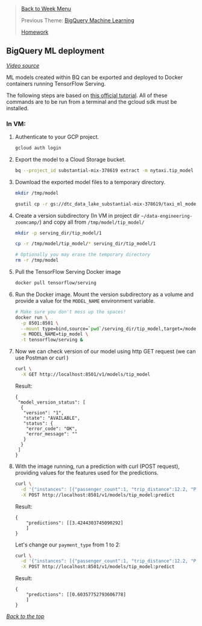 >[Back to Week Menu](README.md)
>
>Previous Theme: [BigQuery Machine Learning](bigquery_ml.md) 
>
> [Homework](../cohorts/2023/week_3_data_warehouse/homework.md)

## BigQuery ML deployment

_[Video source](https://youtu.be/BjARzEWaznU)_

ML models created within BQ can be exported and deployed to Docker containers running TensorFlow Serving.

The following steps are based on [this official tutorial](https://cloud.google.com/bigquery-ml/docs/export-model-tutorial). All of these commands are to be run from a terminal and the gcloud sdk must be installed.

### In VM:
1. Authenticate to your GCP project.
    ```sh
    gcloud auth login
    ```
2. Export the model to a Cloud Storage bucket.
    ```sh
    bq --project_id substantial-mix-378619 extract -m nytaxi.tip_model gs://dtc_data_lake_substantial-mix-378619/taxi_ml_model/tip_model
    ```
3. Download the exported model files to a temporary directory.
    ```sh
    mkdir /tmp/model

    gsutil cp -r gs://dtc_data_lake_substantial-mix-378619/taxi_ml_model/tip_model /tmp/model
    ```
4. Create a version subdirectory (In VM in project dir `~/data-engineering-zoomcamp/`) and copy all from `/tmp/model/tip_model/`
    ```sh
    mkdir -p serving_dir/tip_model/1

    cp -r /tmp/model/tip_model/* serving_dir/tip_model/1

    # Optionally you may erase the temporary directory
    rm -r /tmp/model
    ```
5. Pull the TensorFlow Serving Docker image
    ```sh
    docker pull tensorflow/serving
    ```
6. Run the Docker image. Mount the version subdirectory as a volume and provide a value for the `MODEL_NAME` environment variable.
    ```sh
    # Make sure you don't mess up the spaces!
    docker run \
      -p 8501:8501 \
      --mount type=bind,source=`pwd`/serving_dir/tip_model,target=/models/tip_model \
      -e MODEL_NAME=tip_model \
      -t tensorflow/serving &
    ```
7. Now we can check version of our model using http GET request
   (we can use Postman or curl )
    ```sh
    curl \
      -X GET http://localhost:8501/v1/models/tip_model
    ```
   Result:
    ```
    {
     "model_version_status": [
      {
       "version": "1",
       "state": "AVAILABLE",
       "status": {
        "error_code": "OK",
        "error_message": ""
       }
      }
     ]
    }
    ```

8. With the image running, run a prediction with curl (POST request), providing values for the features used for the predictions.
    ```sh
    curl \
      -d '{"instances": [{"passenger_count":1, "trip_distance":12.2, "PULocationID":"193", "DOLocationID":"264", "payment_type":"1","fare_amount":20.4,"tolls_amount":0.0}]}' \
      -X POST http://localhost:8501/v1/models/tip_model:predict
    ```
   Result:
    ```
    {
        "predictions": [[3.4244303745090292]
        ]
    }
    ```
    Let's change our `payment_type` from 1 to 2:
    ```sh
    curl \
      -d '{"instances": [{"passenger_count":1, "trip_distance":12.2, "PULocationID":"193", "DOLocationID":"264", "payment_type":"2","fare_amount":20.4,"tolls_amount":0.0}]}' \
      -X POST http://localhost:8501/v1/models/tip_model:predict
    ```
   Result:
    ```
    {
        "predictions": [[0.60357752793606778]
        ]
    }
    ```

_[Back to the top](#bigquery-ml-deployment)_